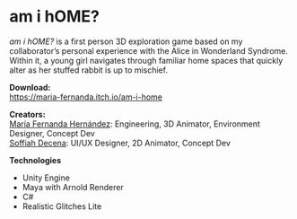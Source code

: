 # am i hOME? 

<i>am i hOME?</i> is a first person 3D exploration game based on my collaborator’s personal experience with the Alice in Wonderland Syndrome. Within it, a young girl navigates through familiar home spaces that quickly alter as her stuffed rabbit is up to mischief.

**Download:** \
https://maria-fernanda.itch.io/am-i-home


**Creators:** \
<a href= "https://www.linkedin.com/in/mafermafer/">María Fernanda Hernández</a>: Engineering, 3D Animator, Environment Designer, Concept Dev \
<a href= "https://www.linkedin.com/in/soffiah-decena-3005501ba//">Soffiah Decena</a>: UI/UX Designer, 2D Animator, Concept Dev
<p></p>


**Technologies**
<ul>
  <li>Unity Engine</li>
  <li>Maya with Arnold Renderer</li>
  <li>C#</li>
  <li>Realistic Glitches Lite</li>
</ul>
